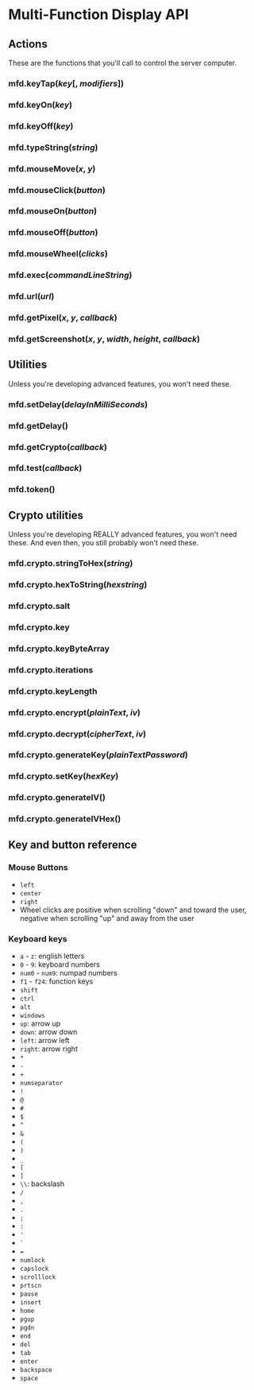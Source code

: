 
# Multi-Function Display API

## Actions
These are the functions that you'll call to control the server computer.
### mfd.keyTap(_key_[, _modifiers_])
### mfd.keyOn(_key_)
### mfd.keyOff(_key_)
### mfd.typeString(_string_)
### mfd.mouseMove(_x_, _y_)
### mfd.mouseClick(_button_)
### mfd.mouseOn(_button_)
### mfd.mouseOff(_button_)
### mfd.mouseWheel(_clicks_)
### mfd.exec(_commandLineString_)
### mfd.url(_url_)
### mfd.getPixel(_x_, _y_, _callback_)
### mfd.getScreenshot(_x_, _y_, _width_, _height_, _callback_)


## Utilities
Unless you're developing advanced features, you won't need these.
### mfd.setDelay(_delayInMilliSeconds_)
### mfd.getDelay()
### mfd.getCrypto(_callback_)
### mfd.test(_callback_)
### mfd.token()


## Crypto utilities
Unless you're developing REALLY advanced features, you won't need these. And even then, you still probably won't need these.
### mfd.crypto.stringToHex(_string_)
### mfd.crypto.hexToString(_hexstring_)
### mfd.crypto.salt
### mfd.crypto.key
### mfd.crypto.keyByteArray
### mfd.crypto.iterations
### mfd.crypto.keyLength
### mfd.crypto.encrypt(_plainText_, _iv_)
### mfd.crypto.decrypt(_cipherText_, _iv_)
### mfd.crypto.generateKey(_plainTextPassword_)
### mfd.crypto.setKey(_hexKey_)
### mfd.crypto.generateIV()
### mfd.crypto.generateIVHex()

## Key and button reference

### Mouse Buttons

* `left`
* `center`
* `right`
* Wheel clicks are positive when scrolling "down" and toward the user, negative when scrolling "up" and away from the user

### Keyboard keys

* `a` - `z`: english letters
* `0` - `9`: keyboard numbers
* `num0` - `num9`: numpad numbers
* `f1` - `f24`: function keys
* `shift`
* `ctrl`
* `alt`
* `windows`
* `up`: arrow up
* `down`: arrow down
* `left`: arrow left
* `right`: arrow right
* `*`
* `-`
* `+`
* `numseparator`
* `!`
* `@`
* `#`
* `$`
* `^`
* `&`
* `(`
* `)`
* `_`
* `[`
* `]`
* `\\`: backslash
* `/`
* `,`
* `.`
* `;`
* `:`
* `'`
* `` ` ``
* `=`
* `numlock`
* `capslock`
* `scrolllock`
* `prtscn`
* `pause`
* `insert`
* `home`
* `pgup`
* `pgdn`
* `end`
* `del`
* `tab`
* `enter`
* `backspace`
* `space`